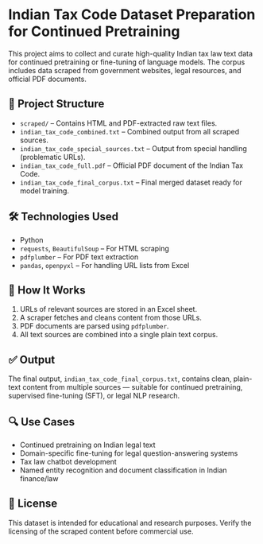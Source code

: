 # Indian Tax Code Dataset Preparation for Continued Pretraining

This project aims to collect and curate high-quality Indian tax law text data for continued pretraining or fine-tuning of language models. The corpus includes data scraped from government websites, legal resources, and official PDF documents.

## 📂 Project Structure

- `scraped/` – Contains HTML and PDF-extracted raw text files.
- `indian_tax_code_combined.txt` – Combined output from all scraped sources.
- `indian_tax_code_special_sources.txt` – Output from special handling (problematic URLs).
- `indian_tax_code_full.pdf` – Official PDF document of the Indian Tax Code.
- `indian_tax_code_final_corpus.txt` – Final merged dataset ready for model training.

## 🛠️ Technologies Used

- Python
- `requests`, `BeautifulSoup` – For HTML scraping
- `pdfplumber` – For PDF text extraction
- `pandas`, `openpyxl` – For handling URL lists from Excel

## 🚀 How It Works

1. URLs of relevant sources are stored in an Excel sheet.
2. A scraper fetches and cleans content from those URLs.
3. PDF documents are parsed using `pdfplumber`.
4. All text sources are combined into a single plain text corpus.

## ✅ Output

The final output, `indian_tax_code_final_corpus.txt`, contains clean, plain-text content from multiple sources — suitable for continued pretraining, supervised fine-tuning (SFT), or legal NLP research.

## 🔍 Use Cases

- Continued pretraining on Indian legal text
- Domain-specific fine-tuning for legal question-answering systems
- Tax law chatbot development
- Named entity recognition and document classification in Indian finance/law

## 📌 License

This dataset is intended for educational and research purposes. Verify the licensing of the scraped content before commercial use.
